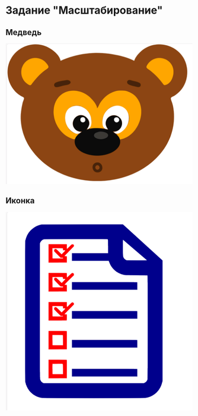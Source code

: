 # Задание "Масштабирование"

## Медведь
![Alt text](img/bear.png)

## Иконка
![Alt text](img/icon.png)